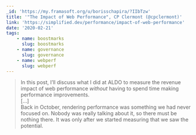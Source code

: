 ```yaml
---
_id: 'https://my.framasoft.org/u/borisschapira/?IIbTzw'
title: '"The Impact of Web Performance", CP Clermont (@cpclermont)'
link: 'https://simplified.dev/performance/impact-of-web-performance'
date: '2020-02-21'
tags:
    - name: boostmarks
      slug: boostmarks
    - name: governance
      slug: governance
    - name: webperf
      slug: webperf
---
```


<div class="markdown"><blockquote>
<p>In this post, I’ll discuss what I did at ALDO to measure the revenue impact of web performance <em>without</em> having to spend time making performance improvements.<br />
[…]<br />
Back in October, rendering performance was something we had never focused on. Nobody was really talking about it, so there must be nothing there. It was only after we started measuring that we saw the potential.</p>
</blockquote>
<p></p></div>
